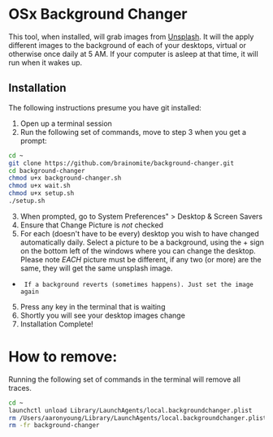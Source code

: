 # OSx Background Changer

This tool, when installed, will grab images from [Unsplash](https://unsplash.com).
It will the apply different images to the background of each of your desktops,
virtual or otherwise once daily at 5 AM. If your computer is asleep at that time,
it will run when it wakes up.

## Installation

The following instructions presume you have git installed:

1. Open up a terminal session
2. Run the following set of commands, move to step 3 when you get a prompt:

```bash
cd ~
git clone https://github.com/brainomite/background-changer.git
cd background-changer
chmod u+x background-changer.sh
chmod u+x wait.sh
chmod u+x setup.sh
./setup.sh
```

3. When prompted, go to System Preferences" > Desktop & Screen Savers
4. Ensure that Change Picture is _not_ checked
5. For each (doesn't have to be every) desktop you wish to have changed
   automatically daily. Select a picture to be a background, using the + sign on
   the bottom left of the windows where you can change the desktop. Please note
   _EACH_ picture must be different, if any two (or more) are the same, they will
   get the same unsplash image.

-      If a background reverts (sometimes happens). Just set the image again

5. Press any key in the terminal that is waiting
6. Shortly you will see your desktop images change
7. Installation Complete!

# How to remove:

Running the following set of commands in the terminal will remove all traces.

```bash
cd ~
launchctl unload Library/LaunchAgents/local.backgroundchanger.plist
rm /Users/aaronyoung/Library/LaunchAgents/local.backgroundchanger.plist
rm -fr background-changer
```
